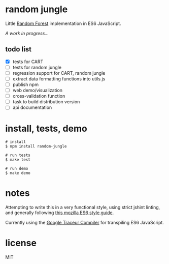 # random jungle

Little [Random Forest](https://en.wikipedia.org/wiki/Random_forest) implementation in ES6 JavaScript.

*A work in progress...*

## todo list

* [x] tests for CART
* [ ] tests for random jungle
* [ ] regression support for CART, random jungle
* [ ] extract data formatting functions into utils.js
* [ ] publish npm
* [ ] web demo/visualization
* [ ] cross-validation function
* [ ] task to build distribution version
* [ ] api documentation

# install, tests, demo
```
# install
$ npm install random-jungle

# run tests
$ make test

# run demo
$ make demo
```

# notes

Attempting to write this in a very functional style, using strict jshint
linting, and generally following [this mozilla ES6 style
guide](https://github.com/mozilla/addon-sdk/wiki/Coding-style-guide).

Currently using the [Google Traceur
Compiler](https://github.com/google/traceur-compiler) for transpiling ES6
JavaScript.

# license

MIT
